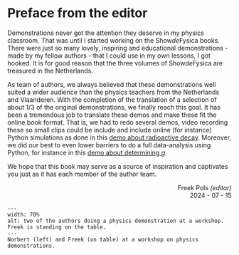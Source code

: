 # Preface from the editor

Demonstrations never got the attention they deserve in my physics classroom. That was until I started working on the Show*de*Fysica books. There were just so many lovely, inspiring and educational demonstrations - made by my fellow authors - that I could use in my own lessons, I got hooked. It is for good reason that the three volumes of Show*de*Fysica are treasured in the Netherlands.

As team of authors, we always believed that these demonstrations well suited a wider audience than the physics teachers from the Netherlands and Vlaanderen. With the completion of the translation of a selection of about 1/3 of the original demonstrations, we finally reach this goal. It has been a tremendous job to translate these demos and make these fit the online book format. That is, we had to redo several demos, video recording these so small clips could be include and include online (for instance) Python simulations as done in this [demo about radioactive decay](../demos/demo97/demo97.ipynb). Moreover, we did our best to even lower barriers to do a full data-analysis using Python, for instance in this [demo about determining $g$](../demos/demo73/demo73.ipynb). 

We hope that this book may serve as a source of inspiration and captivates you just as it has each member of the author team.

<div align="right">

Freek Pols *(editor)*\
2024 - 07 - 15

</div>

```{figure} Figures/FP.JPG
---
width: 70%
alt: two of the authors doing a physics demonstration at a workshop. Freek is standing on the table.
---
Norbert (left) and Freek (on table) at a workshop on physics demonstrations.
```